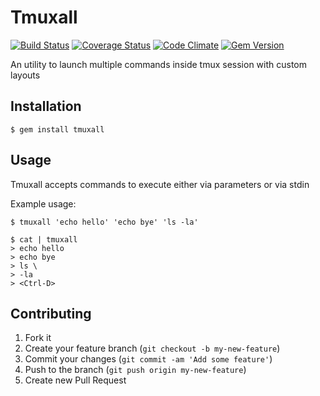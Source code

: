 # Tmuxall

[![Build Status](https://travis-ci.org/v-yarotsky/tmuxall.png?branch=master)](https://travis-ci.org/v-yarotsky/tmuxall)
[![Coverage Status](https://coveralls.io/repos/v-yarotsky/tmuxall/badge.png?branch=master)](https://coveralls.io/r/v-yarotsky/tmuxall)
[![Code Climate](https://codeclimate.com/github/v-yarotsky/tmuxall.png)](https://codeclimate.com/github/v-yarotsky/tmuxall)
[![Gem Version](https://badge.fury.io/rb/tmuxall.png)](http://badge.fury.io/rb/tmuxall)

An utility to launch multiple commands inside tmux session with custom layouts

## Installation

    $ gem install tmuxall

## Usage

Tmuxall accepts commands to execute either via parameters or via stdin

Example usage:

    $ tmuxall 'echo hello' 'echo bye' 'ls -la'

    $ cat | tmuxall
    > echo hello
    > echo bye
    > ls \
    > -la
    > <Ctrl-D>

## Contributing

1. Fork it
2. Create your feature branch (`git checkout -b my-new-feature`)
3. Commit your changes (`git commit -am 'Add some feature'`)
4. Push to the branch (`git push origin my-new-feature`)
5. Create new Pull Request
